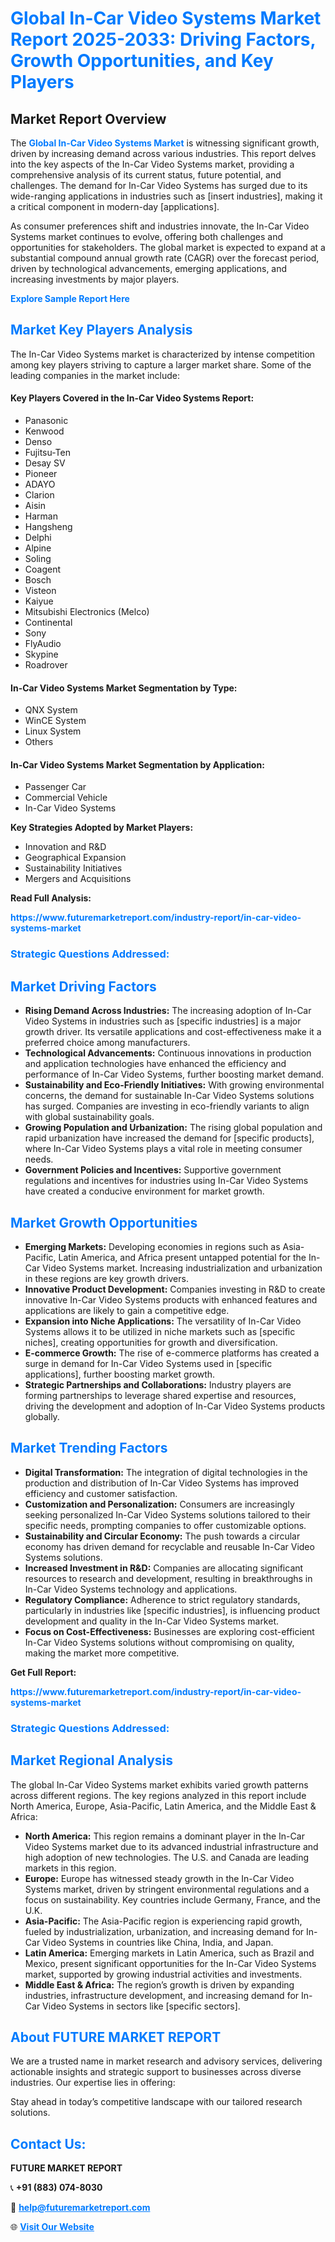 <h1 style="color: #007BFF;">Global In-Car Video Systems Market Report 2025-2033: Driving Factors, Growth Opportunities, and Key Players</h1>

<section id="overview">
<h2>Market Report Overview</h2>
<p>The <a href="https://www.futuremarketreport.com/industry-report/in-car-video-systems-market" style="color: #007BFF; text-decoration: none;"><strong>Global In-Car Video Systems Market</strong></a> is witnessing significant growth, driven by increasing demand across various industries. This report delves into the key aspects of the In-Car Video Systems market, providing a comprehensive analysis of its current status, future potential, and challenges. The demand for In-Car Video Systems has surged due to its wide-ranging applications in industries such as [insert industries], making it a critical component in modern-day [applications].</p>
<p>As consumer preferences shift and industries innovate, the In-Car Video Systems market continues to evolve, offering both challenges and opportunities for stakeholders. The global market is expected to expand at a substantial compound annual growth rate (CAGR) over the forecast period, driven by technological advancements, emerging applications, and increasing investments by major players.</p>
</section>

<section id="overview">
<p><a href="https://www.futuremarketreport.com/request-sample/reportId=112938" style="color: #007BFF; text-decoration: none;"><strong>Explore Sample Report Here</strong></a></p>
</section>

<section id="key-players">
<h2 style="color: #007BFF;">Market Key Players Analysis</h2>
<p>The In-Car Video Systems market is characterized by intense competition among key players striving to capture a larger market share. Some of the leading companies in the market include:</p>
<h4>Key Players Covered in the In-Car Video Systems Report:</h4>
<ul><li>Panasonic</li><li>Kenwood</li><li>Denso</li><li>Fujitsu-Ten</li><li>Desay SV</li><li>Pioneer</li><li>ADAYO</li><li>Clarion</li><li>Aisin</li><li>Harman</li><li>Hangsheng</li><li>Delphi</li><li>Alpine</li><li>Soling</li><li>Coagent</li><li>Bosch</li><li>Visteon</li><li>Kaiyue</li><li>Mitsubishi Electronics (Melco)</li><li>Continental</li><li>Sony</li><li>FlyAudio</li><li>Skypine</li><li>Roadrover</li></ul>
<h4>In-Car Video Systems Market Segmentation by Type:</h4>
<ul><li>QNX System</li><li>WinCE System</li><li>Linux System</li><li>Others</li></ul>

<h4>In-Car Video Systems Market Segmentation by Application:</h4>
<ul><li>Passenger Car</li><li>Commercial Vehicle</li><li>In-Car Video Systems</li></ul>
<p><strong>Key Strategies Adopted by Market Players:</strong></p>
<ul>
<li>Innovation and R&D</li>
<li>Geographical Expansion</li>
<li>Sustainability Initiatives</li>
<li>Mergers and Acquisitions</li>
</ul>
</section>

<section>
<p><strong>Read Full Analysis: </strong></p><a href="https://www.futuremarketreport.com/industry-report/in-car-video-systems-market" style="color: #007BFF; text-decoration: none;"><strong>https://www.futuremarketreport.com/industry-report/in-car-video-systems-market</strong></a>
<h3 style="color: #007BFF;">Strategic Questions Addressed:</h3>
</section>

<section id="driving-factors">
<h2 style="color: #007BFF;">Market Driving Factors</h2>
<ul>
<li><strong>Rising Demand Across Industries:</strong> The increasing adoption of In-Car Video Systems in industries such as [specific industries] is a major growth driver. Its versatile applications and cost-effectiveness make it a preferred choice among manufacturers.</li>
<li><strong>Technological Advancements:</strong> Continuous innovations in production and application technologies have enhanced the efficiency and performance of In-Car Video Systems, further boosting market demand.</li>
<li><strong>Sustainability and Eco-Friendly Initiatives:</strong> With growing environmental concerns, the demand for sustainable In-Car Video Systems solutions has surged. Companies are investing in eco-friendly variants to align with global sustainability goals.</li>
<li><strong>Growing Population and Urbanization:</strong> The rising global population and rapid urbanization have increased the demand for [specific products], where In-Car Video Systems plays a vital role in meeting consumer needs.</li>
<li><strong>Government Policies and Incentives:</strong> Supportive government regulations and incentives for industries using In-Car Video Systems have created a conducive environment for market growth.</li>
</ul>
</section>

<section id="growth-opportunities">
<h2 style="color: #007BFF;">Market Growth Opportunities</h2>
<ul>
<li><strong>Emerging Markets:</strong> Developing economies in regions such as Asia-Pacific, Latin America, and Africa present untapped potential for the In-Car Video Systems market. Increasing industrialization and urbanization in these regions are key growth drivers.</li>
<li><strong>Innovative Product Development:</strong> Companies investing in R&D to create innovative In-Car Video Systems products with enhanced features and applications are likely to gain a competitive edge.</li>
<li><strong>Expansion into Niche Applications:</strong> The versatility of In-Car Video Systems allows it to be utilized in niche markets such as [specific niches], creating opportunities for growth and diversification.</li>
<li><strong>E-commerce Growth:</strong> The rise of e-commerce platforms has created a surge in demand for In-Car Video Systems used in [specific applications], further boosting market growth.</li>
<li><strong>Strategic Partnerships and Collaborations:</strong> Industry players are forming partnerships to leverage shared expertise and resources, driving the development and adoption of In-Car Video Systems products globally.</li>
</ul>
</section>

<section id="trending-factors">
<h2 style="color: #007BFF;">Market Trending Factors</h2>
<ul>
<li><strong>Digital Transformation:</strong> The integration of digital technologies in the production and distribution of In-Car Video Systems has improved efficiency and customer satisfaction.</li>
<li><strong>Customization and Personalization:</strong> Consumers are increasingly seeking personalized In-Car Video Systems solutions tailored to their specific needs, prompting companies to offer customizable options.</li>
<li><strong>Sustainability and Circular Economy:</strong> The push towards a circular economy has driven demand for recyclable and reusable In-Car Video Systems solutions.</li>
<li><strong>Increased Investment in R&D:</strong> Companies are allocating significant resources to research and development, resulting in breakthroughs in In-Car Video Systems technology and applications.</li>
<li><strong>Regulatory Compliance:</strong> Adherence to strict regulatory standards, particularly in industries like [specific industries], is influencing product development and quality in the In-Car Video Systems market.</li>
<li><strong>Focus on Cost-Effectiveness:</strong> Businesses are exploring cost-efficient In-Car Video Systems solutions without compromising on quality, making the market more competitive.</li>
</ul>
</section>

<section>
<p><strong>Get Full Report: </strong></p><a href="https://www.futuremarketreport.com/industry-report/in-car-video-systems-market" style="color: #007BFF; text-decoration: none;"><strong>https://www.futuremarketreport.com/industry-report/in-car-video-systems-market</strong></a>
<h3 style="color: #007BFF;">Strategic Questions Addressed:</h3>
</section>


<section id="regional-analysis">
<h2 style="color: #007BFF;">Market Regional Analysis</h2>
<p>The global In-Car Video Systems market exhibits varied growth patterns across different regions. The key regions analyzed in this report include North America, Europe, Asia-Pacific, Latin America, and the Middle East & Africa:</p>
<ul>
<li><strong>North America:</strong> This region remains a dominant player in the In-Car Video Systems market due to its advanced industrial infrastructure and high adoption of new technologies. The U.S. and Canada are leading markets in this region.</li>
<li><strong>Europe:</strong> Europe has witnessed steady growth in the In-Car Video Systems market, driven by stringent environmental regulations and a focus on sustainability. Key countries include Germany, France, and the U.K.</li>
<li><strong>Asia-Pacific:</strong> The Asia-Pacific region is experiencing rapid growth, fueled by industrialization, urbanization, and increasing demand for In-Car Video Systems in countries like China, India, and Japan.</li>
<li><strong>Latin America:</strong> Emerging markets in Latin America, such as Brazil and Mexico, present significant opportunities for the In-Car Video Systems market, supported by growing industrial activities and investments.</li>
<li><strong>Middle East & Africa:</strong> The region’s growth is driven by expanding industries, infrastructure development, and increasing demand for In-Car Video Systems in sectors like [specific sectors].</li>
</ul>
</section>

<footer>
<h2 style="color: #007BFF;">About FUTURE MARKET REPORT</h2>
<p>We are a trusted name in market research and advisory services, delivering actionable insights and strategic support to businesses across diverse industries. Our expertise lies in offering:</p>

<p>Stay ahead in today’s competitive landscape with our tailored research solutions.</p>

<h2 style="color: #007BFF;">Contact Us:</h2>
<p><strong>FUTURE MARKET REPORT</strong></p>
<p>📞 <strong>+91 (883) 074-8030</strong></p>
<p>📧 <strong><a href="mailto:help@futuremarketreport.com" style="color: #007BFF;">help@futuremarketreport.com</a></strong></p>
<p>🌐 <strong><a href="https://www.futuremarketreport.com/" style="color: #007BFF;">Visit Our Website</a></strong></p>
</footer>